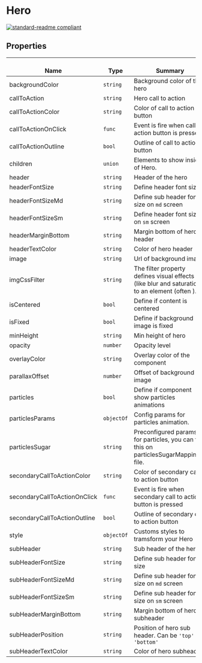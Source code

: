 # Hero
  [![standard-readme compliant](https://img.shields.io/badge/standard--readme-OK-green.svg?style=flat-square)](https://github.com/RichardLitt/standard-readme)
  

  ## Properties
  | </br>Name | </br>Type | </br>Summary | </br>Default | 
| ---- | ---- | ---- | ---- |
| backgroundColor | `string` | Background color of the hero | `'transparent'` |
| callToAction | `string` | Hero call to action | `null` |
| callToActionColor | `string` | Color of call to action button | `''` |
| callToActionOnClick | `func` | Event is fire when call to action button is pressed | `() => {}` |
| callToActionOutline | `bool` | Outline of call to action button | `true` |
| children | `union` | Elements to show inside of Hero. | `null` |
| header | `string` | Header of the hero | `''` |
| headerFontSize | `string` | Define header font size | `'3'` |
| headerFontSizeMd | `string` | Define sub header font size on <code>md</code> screen | `'7'` |
| headerFontSizeSm | `string` | Define header font size on <code>sm</code> screen | `'5'` |
| headerMarginBottom | `string` | Margin bottom of hero header | `'5'` |
| headerTextColor | `string` | Color of hero header | `'light'` |
| image | `string` | Url of background image | `''` |
| imgCssFilter | `string` | The filter property defines visual effects (like blur and saturation) to an element (often <img>). | `null` |
| isCentered | `bool` | Define if content is centered | `true` |
| isFixed | `bool` | Define if background image is fixed | `true` |
| minHeight | `string` | Min height of hero | `'100vh'` |
| opacity | `number` | Opacity level | `0` |
| overlayColor | `string` | Overlay color of the component | `'#fff'` |
| parallaxOffset | `number` | Offset of background image | `0` |
| particles | `bool` | Define if component show particles animations | `true` |
| particlesParams | `objectOf` | Config params for particles animation. | `null` |
| particlesSugar | `string` | Preconfigured params for particles, you can find this on particlesSugarMapping.js file. | `null` |
| secondaryCallToActionColor | `string` | Color of secondary call to action button | `''` |
| secondaryCallToActionOnClick | `func` | Event is fire when secondary call to action button is pressed | `() => {}` |
| secondaryCallToActionOutline | `bool` | Outline of secondary call to action button | `true` |
| style | `objectOf` | Customs styles to tramsform your Hero | `null` |
| subHeader | `string` | Sub header of the hero | `''` |
| subHeaderFontSize | `string` | Define sub header font size | `'1'` |
| subHeaderFontSizeMd | `string` | Define sub header font size on <code>md</code> screen | `'3'` |
| subHeaderFontSizeSm | `string` | Define sub header font size on <code>sm</code> screen | `'2'` |
| subHeaderMarginBottom | `string` | Margin bottom of hero subheader | `'5'` |
| subHeaderPosition | `string` | Position of hero sub header. Can be <code>'top'</code> or <code>'bottom'</code> | `'bottom'` |
| subHeaderTextColor | `string` | Color of hero subheader | `'light'` |